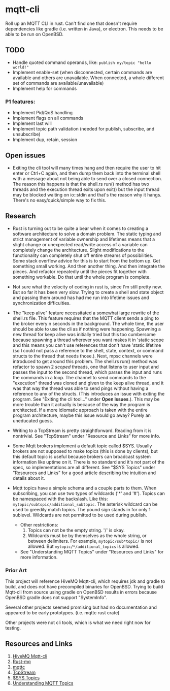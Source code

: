 # mqtt-cli

Roll up an MQTT CLI in rust. Can't find one that doesn't require dependencies like gradle (i.e. written in Java), or electron. This needs to be able to be run on OpenBSD.

## TODO

* Handle quoted command operands, like: `publish my/topic "hello world!"`
* Implement enable-set (when disconnected, certain commands are available and others are unavailable. When connected, a whole different set of commands are available/unavailable)
* Implement help for commands

### P1 features:

* Implement Pid/QoS handling
* Implement flags on all commands
* Implement last will
* Implement topic path validation (needed for publish, subscribe, and unsubscribe)
* Implement dup, retain, session

## Open issues

* Exiting the cli tool will many times hang and then require the user to hit enter or Ctrl+C again, and then dump them back into the terminal shell with a message about not being able to send over a closed connection. The reason this happens is that the shell.rs run() method has two threads and the execution thread exits upon exit() but the input thread may be blocked waiting on io::stdin and that's the reason why it hangs. There's no easy/quick/simple way to fix this.

## Research

* Rust is turning out to be quite a bear when it comes to creating a software architecture to solve a domain problem. The static typing and strict management of variable ownership and lifetimes means that a slight change or unexpected read/write access of a variable can completely change the architecture. Slight modifications to the functionality can completely shut off entire streams of possibilities. Some stack overflow advice for this is to start from the bottom up. Get something small working. And then another thing. And then integrate the pieces. And refactor repeatedly until the pieces fit together with something workable. Do that until the whole program is complete.

* Not sure what the velocity of coding in rust is, since I'm still pretty new. But so far it has been very slow. Trying to create a shell and state object and passing them around has had me run into lifetime issues and synchronization difficulties.

* The "keep alive" feature necessitated a somewhat large rewrite of the shell.rs file. This feature requires that the MQTT client sends a ping to the broker every n seconds in the background. The whole time, the user should be able to use the cli as if nothing were happening. Spawning a new thread for keep alive was initially tried but this too cumbersome because spawning a thread wherever you want makes it in \'static scope and this means you can't use references that don't have \'static lifetime (so I could not pass a reference to the shell, state, context, or command structs to the thread that needs those.). Next, mpsc channels were introduced to get around this problem. The shell.rs run() method was refactor to spawn 2 *scoped* threads, one that listens to user input and passes the input to the second thread, which parses the input and runs the commands in a loop. The channel to send commands to the "execution" thread was cloned and given to the keep alive thread, and it was that way the thread was able to send pings without having a reference to any of the structs. (This introduces an issue with exiting the program. See "Exiting the cli tool..." under **Open Issues**.). This may be more trouble than it actually is because of the way the program is architected. If a more idiomatic approach is taken with the entire program architecture, maybe this issue would go away? Purely an uneducated guess.

* Writing to a TcpStream is pretty straightforward. Reading from it is nontrivial. See "TcpStream" under "Resource and Links" for more info.

* Some Mqtt brokers implement a default topic called $SYS. Usually brokers are not supposed to make topics (this is done by clients), but this default topic is useful because brokers can broadcast system information like uptime on it. There is no standard and it's not part of the spec, so implementations are all different. See "$SYS Topics" under "Resources and Links" for a good article describing the intuition and details about it.

* Mqtt topics have a simple schema and a couple parts to them. When subscribing, you can use two types of wildcards ('\*' and '#'). Topics can be namespaced with the backslash. Like this: `mytopic/subtopic/additional_subtopic`. The asterisk wildcard can be used to greedily match topics. The pound sign stands in for only 1 sublevel. Wildcards are not permitted to be used during publish.
    * Other restrictions:
        1. Topics can not be the empty string. '/' is okay.
        1. Wildcards must be by themselves as the whole string, or between delimiters. For example, `mytopic/sub*topic/` is not allowed. But `mytopic/*/additional_topics` is allowed.
    * See "Understanding MQTT Topics" under "Resources and Links" for more information.

### Prior Art

This project will reference HiveMQ Mqtt-cli, which requires jdk and gradle to build, and does not have precompiled binaries for OpenBSD. Trying to build Mqtt-cli from source using gradle on OpenBSD results in errors because OpenBSD gradle does not support "SystemInfo".

Several other projects seemed promising but had no documentation and appeared to be early prototypes. (i.e. mqttc rust crate)

Other projects were not cli tools, which is what we need right now for testing.

## Resources and Links

1. [HiveMQ Mqtt-cli](https://github.com/hivemq/hivemq-mqtt-client)
1. [Rust-mq](https://github.com/inre/rust-mq)
1. [mqttc](https://docs.rs/mqttc/0.1.3/mqttc/)
1. [TcpStream](https://thepacketgeek.com/rust/tcpstream/reading-and-writing/)
1. [$SYS Topics](https://github.com/mqtt/mqtt.org/wiki/SYS-Topics)
1. [Understanding MQTT Topics](http://www.steves-internet-guide.com/understanding-mqtt-topics)
